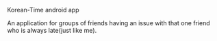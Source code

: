 Korean-Time android app

An application for groups of friends having an issue with that one friend who is always late(just like me).
